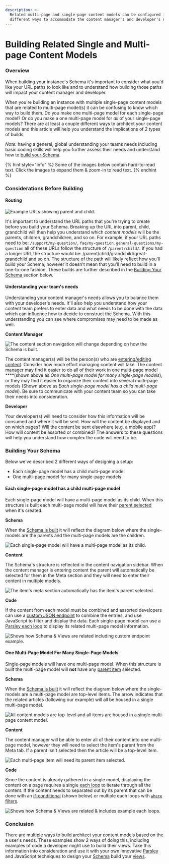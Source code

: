 ```yaml
---
description: >-
  Related multi-page and single-page content models can be configured in
  different ways to accommodate the content manager's and developer's needs.
---
```


# Building Related Single and Multi-page Content Models

### Overview

When building your instance's Schema it's important to consider what you'd like your URL paths to look like and to understand how building those paths will impact your content manager and developer.

When you're building an instance with multiple single-page content models that are related to multi-page model\(s\) it can be confusing to know which way to build them. Do you make one multi-page model for each single-page model? Or do you make a one multi-page model for _all_ of your single-page models? There are at least a couple different ways to architect your content models and this article will help you understand the implications of 2 types of builds.

_Note:_ having a general, global understanding your teams needs including basic coding skills will help you further assess their needs and understand how to [build your Schema](https://zesty.org/guides/building-related-single-and-multi-page-content-models#building-your-schema).

{% hint style="info" %}
Some of the images below contain hard-to-read text. Click the images to expand them & zoom-in to read text.
{% endhint %}

### Considerations Before Building

#### Routing

![Example URLs showing parent and child.](../../.gitbook/assets/01-domain-routing.png)

It's important to understand the URL paths that you're trying to create before you build your Schema. Breaking up the URL into parent, child, grandchild will then help you understand which _content models_ will be the parents, children, grandchildren, and so on. For example, if your URL paths need to be: `/support/my-question/`, `faq/my-question`, `general-questions/my-question` all of these URLs follow the structure of `/parent/child/`. If you had a longer URL the structure would be: /parent/child/grandchild/great-grandchild and so on. The structure of the path will likely reflect how you'll build your Schema, however it doesn't mean that you'll need to build in a one-to-one fashion. These builds are further described in the [Building Your Schema ](https://zesty.org/guides/building-related-single-and-multi-page-content-models#building-your-schema)section below.

#### Understanding your team's needs

Understanding your content manager's needs allows you to balance them with  your developer's needs. It'll also help you understand how your content team prefers to enter data and what needs to be done with the data which can influence how to decide to construct the Schema. With this understanding you can see where compromises may need to be made as well.

**Content Manager** 

![The content section navigation will change depending on how the Schema is built.](../../.gitbook/assets/02-content-manager.png)

The content manager\(s\) will be the person\(s\) who are [entering/editing content](https://zesty.org/guides/content-entry-drafts-and-publishing). Consider how much effort managing content will take. The content manager may find it easier to do all of their work in one multi-page model ****\(shown above as _One multi-page model for many single-page models_\), or they may find it easier to organize their content into several multi-page models \(Shown above as _Each single-page model has a child multi-page model_\). Be sure to communicate with your content team so you can take their needs into consideration.

**Developer**

Your developer\(s\) will need to consider how this information will be consumed and where it will be sent. How will the content be displayed and on which pages? Will the content be sent elsewhere \(e.g. a mobile app\)? How will content be assorted or combined? The answers to these questions will help you understand how complex the code will need to be.

### Building Your Schema

Below we've described 2 different ways of designing a setup:

* Each single-page model has a child multi-page model
* One multi-page model for many single-page models

#### Each single-page model has a child multi-page model

Each single-page model will have a multi-page model as its child. When this structure is built each multi-page model will have their [parent selected](https://zesty.org/guides/building-the-schema-and-selecting-fields#step-3-model-parent) when it's created.

**Schema** 

When the [Schema is built](https://zesty.org/guides/building-the-schema-and-selecting-fields) it will reflect the diagram below where the single-models are the parents and the multi-page models are the children.

![Each single-page model will have a multi-page model as its child.](../../.gitbook/assets/3a1-multi-page-per-single-page.png)

**Content** 

The Schema's structure is reflected in the content navigation sidebar. When the content manager is entering content the parent will automatically be selected for them in the Meta section and they will need to enter their content in multiple models. 

![The item&apos;s meta section automatically has the item&apos;s parent selected.](../../.gitbook/assets/3a2-content-manager-each-single-page-has-multi-child.png)

**Code**

If the content from each model must be combined and assorted developers can use a [custom JSON endpoint](https://zesty.org/services/manager-ui/editor/custom-file-types-endpoints#creating-a-custom-file-type-from-the-web-ide) to combine the entries, and use JavaScript to filter and display the data. Each single-page model can use a [Parsley each loop](https://zesty.org/services/web-engine/introduction-to-parsley/each-loop-deep-dive) to display its related multi-page model information. 

![Shows how Schema &amp; Views are related including custom endpoint example.](../../.gitbook/assets/3a3-multipage-route-with-code.png)

#### One Multi-Page Model For Many Single-Page Models

Single-page models will have one multi-page model. When this structure is built the multi-page model will **not** have any [parent item](https://zesty.org/guides/building-the-schema-and-selecting-fields#step-3-model-parent) selected.

**Schema**

When the [Schema is built](https://zesty.org/guides/building-the-schema-and-selecting-fields) it will reflect the diagram below where the single-models are a multi-page model are top-level items. The arrow indicates that the related articles \(following our example\) will all be housed in a single multi-page model.

![All content models are top-level and all items are housed in a single multi-page content model.](../../.gitbook/assets/3b1-one-multipage-for-many-single-pages.png)

**Content**

The content manager will be able to enter all of their content into one multi-page model, however they will need to select the item's parent from the Meta tab. If a parent isn't selected then the article will be a top-level item.

![Each multi-page item will need its parent item selected.](../../.gitbook/assets/3b2-content-manager-1-multi-page-model.png)

**Code**

Since the content is already gathered in a single model, displaying the content on a page requires a single [each loop](https://zesty.org/services/web-engine/introduction-to-parsley/each-loop-deep-dive) to iterate through all the content. If the content needs to separated out by its parent that can be done with an [if-conditional](https://zesty.org/services/web-engine/introduction-to-parsley/if-conditionals) \(shown below\) or multiple each loops with [`where` filters](https://zesty.org/services/web-engine/introduction-to-parsley/each-loop-deep-dive#using-where-to-your-results).

![Shows how Schema &amp; Views are related &amp; includes example each loops.](../../.gitbook/assets/3b3-one-multipage-for-many-single-pages-w-code.png)

### Conclusion

There are multiple ways to build architect your content models based on the a user's needs. These examples show 2 ways of doing this, including examples of code a developer might use to build their views. Take this information into consideration and use it with your own innovative [Parsley](https://zesty.org/services/web-engine/introduction-to-parsley) and JavaScript techniques to design your [Schema](https://zesty.org/services/manager-ui/schema) build your [views](https://zesty.org/services/web-engine/view-templating).

